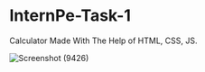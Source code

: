 # InternPe-Task-1
Calculator Made With The Help of HTML, CSS, JS.


![Screenshot (9426)](https://github.com/debjyotidas111/InternPe-Task-1/assets/86339364/474c12b8-c97b-461d-bfa2-0fce26a33686)
